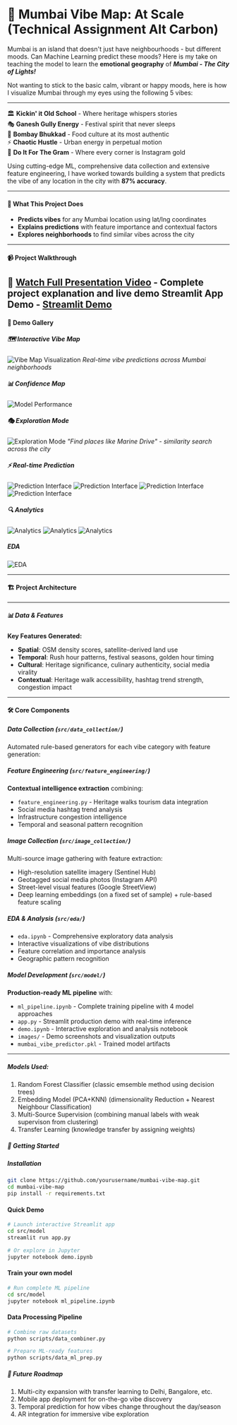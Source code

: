 # 🌆 Mumbai Vibe Map: At Scale (Technical Assignment Alt Carbon)

Mumbai is an island that doesn't just have neighbourhoods - but different moods. Can Machine Learning predict these moods? 
Here is my take on teaching the model to learn the **emotional geography** of **_Mumbai - The City of Lights!_**

Not wanting to stick to the basic calm, vibrant or happy moods, here is how I visualize Mumbai through my eyes using the following 5 vibes:

----------------------------------------------------------------------------------------------------------------------------------------------
🏛️ **Kickin' it Old School** - Where heritage whispers stories  
🎭 **Ganesh Gully Energy** - Festival spirit that never sleeps  
🍛 **Bombay Bhukkad** - Food culture at its most authentic  
⚡ **Chaotic Hustle** - Urban energy in perpetual motion  
📸 **Do It For The Gram** - Where every corner is Instagram gold  

Using cutting-edge ML, comprehensive data collection and extensive feature engineering, I have worked towards building a system that predicts the vibe of any location in the city with **87% accuracy**.

---

#### 🎯 What This Project Does

- **Predicts vibes** for any Mumbai location using lat/lng coordinates
- **Explains predictions** with feature importance and contextual factors
- **Explores neighborhoods** to find similar vibes across the city
---

#### 📹 Project Walkthrough
🎥 **[Watch Full Presentation Video](https://www.loom.com/share/57301bee94ee44aba0c603f4ec4aa2e7?sid=a9e4292b-df78-4081-97aa-d3ecdef4deb7)** - Complete project explanation and live demo
**Streamlit App Demo** - [Streamlit Demo](https://www.loom.com/share/3de227d98b764c139fe9d4075d7090e0?sid=de1cad9f-b60f-43bc-b7d2-459c6ab28012)
---

#### 📸 Demo Gallery

##### 🗺️ Interactive Vibe Map
![Vibe Map Visualization](src/model/images/interactivemap.png)
*Real-time vibe predictions across Mumbai neighborhoods*

##### 📊 Confidence Map 
![Model Performance](src/model/images/confidence.png)


##### 🎭 Exploration Mode
![Exploration Mode](src/model/images/exploration.png)
*"Find places like Marine Drive" - similarity search across the city*

##### ⚡ Real-time Prediction 
![Prediction Interface](src/model/images/prediction1.png)
![Prediction Interface](src/model/images/prediction2.png)
![Prediction Interface](src/model/images/prediction3.png)
![Prediction Interface](src/model/images/prediction4.png)

##### 🔍 Analytics
![Analytics](src/model/images/analytics1.png)
![Analytics](src/model/images/analytics2.png)
![Analytics](src/model/images/analytics3.png)


##### EDA
![EDA](src/model/images/eda.png)

---

#### 🏗️ Project Architecture

---

##### 📊 Data & Features

**Key Features Generated:**
- **Spatial**: OSM density scores, satellite-derived land use
- **Temporal**: Rush hour patterns, festival seasons, golden hour timing
- **Cultural**: Heritage significance, culinary authenticity, social media virality
- **Contextual**: Heritage walk accessibility, hashtag trend strength, congestion impact

---

#### 🛠️ Core Components

##### Data Collection (`src/data_collection/`)
Automated rule-based generators for each vibe category with feature generation:

##### Feature Engineering (`src/feature_engineering/`)
**Contextual intelligence extraction** combining:
- `feature_engineering.py` - Heritage walks tourism data integration
- Social media hashtag trend analysis
- Infrastructure congestion intelligence  
- Temporal and seasonal pattern recognition

##### Image Collection (`src/image_collection/`)
Multi-source image gathering with feature extraction:
 - High-resolution satellite imagery (Sentinel Hub)
- Geotagged social media photos (Instagram API)
- Street-level visual features (Google StreetView)
- Deep learning embeddings (on a fixed set of sample) + rule-based feature scaling

##### EDA & Analysis (`src/eda/`)
- `eda.ipynb` - Comprehensive exploratory data analysis
- Interactive visualizations of vibe distributions
- Feature correlation and importance analysis
- Geographic pattern recognition

##### Model Development (`src/model/`)
**Production-ready ML pipeline** with:
- `ml_pipeline.ipynb` - Complete training pipeline with 4 model approaches
- `app.py` - Streamlit production demo with real-time inference
- `demo.ipynb` - Interactive exploration and analysis notebook
- `images/` - Demo screenshots and visualization outputs
- `mumbai_vibe_predictor.pkl` - Trained model artifacts

---

##### Models Used:
1. Random Forest Classifier (classic emsemble method using decision trees)
2. Embedding Model (PCA+KNN) (dimensionality Reduction + Nearest Neighbour Classification)
3. Multi-Source Supervision (combining manual labels with weak supervison from clustering)
4. Transfer Learning (knowledge transfer by assigning weights)

##### 🚀 Getting Started

##### Installation
```bash
git clone https://github.com/yourusername/mumbai-vibe-map.git
cd mumbai-vibe-map
pip install -r requirements.txt
```

#### Quick Demo
```bash
# Launch interactive Streamlit app
cd src/model
streamlit run app.py

# Or explore in Jupyter
jupyter notebook demo.ipynb
```

#### Train your own model
```bash
# Run complete ML pipeline
cd src/model
jupyter notebook ml_pipeline.ipynb
```
#### Data Processing Pipeline
```bash
# Combine raw datasets
python scripts/data_combiner.py

# Prepare ML-ready features
python scripts/data_ml_prep.py
```

##### 🚀 Future Roadmap

1. Multi-city expansion with transfer learning to Delhi, Bangalore, etc.
2. Mobile app deployment for on-the-go vibe discovery
3. Temporal prediction for how vibes change throughout the day/season
4. AR integration for immersive vibe exploration
